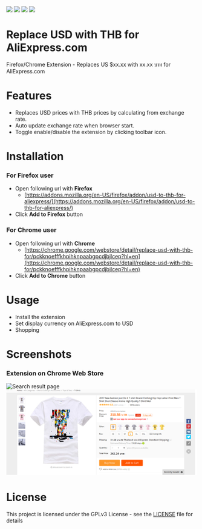 <img src="https://img.shields.io/badge/browser-firefox%20|%20chrome-blue.svg">
<img src="https://img.shields.io/badge/license-GPL-green.svg">
<img src="https://img.shields.io/badge/max--users-350-brightgreen.svg">
<img src="https://img.shields.io/badge/status-discontinued-red.svg">

# Replace USD with THB for AliExpress.com
Firefox/Chrome Extension - Replaces US $xx.xx with xx.xx บาท for AliExpress.com

# Features
- Replaces USD prices with THB prices by calculating from exchange rate.
- Auto update exchange rate when browser start.
- Toggle enable/disable the extension by clicking toolbar icon.

# Installation

### For Firefox user
- Open following url with **Firefox**
	- [https://addons.mozilla.org/en-US/firefox/addon/usd-to-thb-for-aliexpress/](https://addons.mozilla.org/en-US/firefox/addon/usd-to-thb-for-aliexpress/)
- Click **Add to Firefox** button

### For Chrome user
- Open following url with **Chrome**
	- [https://chrome.google.com/webstore/detail/replace-usd-with-thb-for/pckknoefffkhpihknpaabgpcdjbjlcep?hl=en](https://chrome.google.com/webstore/detail/replace-usd-with-thb-for/pckknoefffkhpihknpaabgpcdjbjlcep?hl=en)
- Click **Add to Chrome** button

# Usage
- Install the extension
- Set display currency on AliExpress.com to USD
- Shopping

# Screenshots
### Extension on Chrome Web Store
![Search result page](https://github.com/PoundXI/Replace-USD-with-THB-for-AliExpress.com/blob/master/screenshots/earch-result-page.png)
![Item detail page](https://github.com/PoundXI/Replace-USD-with-THB-for-AliExpress.com/blob/master/screenshots/item-detail-page.png)

# License
This project is licensed under the GPLv3 License - see the [LICENSE](https://github.com/PoundXI/Replace-USD-with-THB-for-AliExpress.com/blob/master/LICENSE) file for details
